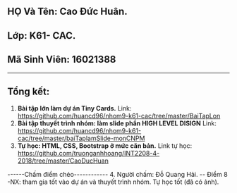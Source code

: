 ## HỌ Và Tên: Cao Đức Huân.
## Lớp: K61- CAC.
## Mã Sinh Viên: 16021388
---

## Tổng kết:
 1. **Bài tập lớn làm dự án Tiny Cards.** Link: https://github.com/huancd96/nhom9-k61-cac/tree/master/BaiTapLon
 2. **Bài tập thuyết trình nhóm: làm slide phần HIGH LEVEL DISIGN** Link: https://github.com/huancd96/nhom9-k61-cac/tree/master/baiTaplamSlide-monCNPM
 3. **Tự học: HTML, CSS, Bootstrap ở mức căn bản.** Link tự học: https://github.com/truonganhhoang/INT2208-4-2018/tree/master/CaoDucHuan

------Chấm điểm chéo------------
4. Người chấm: Đỗ Quang Hải. -- Điểm 8
 -NX: tham gia tốt vào dự án và thuyết trình nhóm. Tự học tốt (đã có ảnh).

